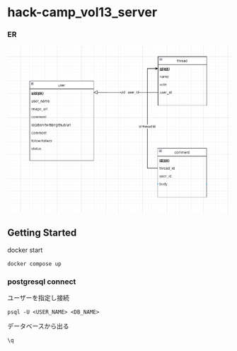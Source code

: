 # hack-camp_vol13_server


### ER
![ER](./img/ER.png)


## Getting Started
docker start  

```
docker compose up
```

### postgresql connect 

ユーザーを指定し接続  
```
psql -U <USER_NAME> <DB_NAME> 
```  

データベースから出る  
```
\q 
```  


